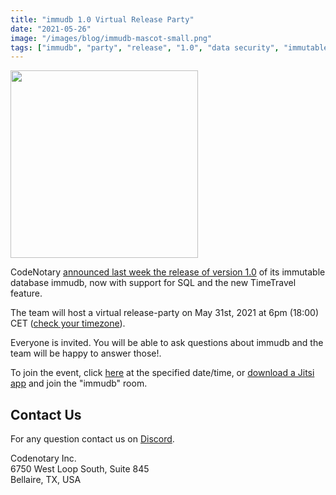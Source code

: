 ```yaml
---
title: "immudb 1.0 Virtual Release Party"
date: "2021-05-26"
image: "/images/blog/immudb-mascot-small.png"
tags: ["immudb", "party", "release", "1.0", "data security", "immutable"]
---
```


<img src="/images/blog/immudb-mascot-small.png" width="300"/>

CodeNotary [announced last week the release of version 1.0](https://www.codenotary.com/blog/immudb-release-1-0) of its immutable database immudb, now with support for SQL and the new TimeTravel feature.

The team will host a virtual release-party on May 31st, 2021 at 6pm (18:00) CET ([check your timezone](https://dateful.com/eventlink/3140190706)).

Everyone is invited. You will be able to ask questions about immudb and the team will be happy to answer those!.

To join the event, click [here](https://meet.jit.si/immudb) at the specified date/time, or [download a Jitsi app](https://jitsi.org/downloads/) and join the "immudb" room.

## Contact Us

For any question contact us on [Discord](https://discord.com/invite/ThSJxNEHhZ).

Codenotary Inc.<br>
6750 West Loop South, Suite 845<br>
Bellaire, TX, USA<br>

